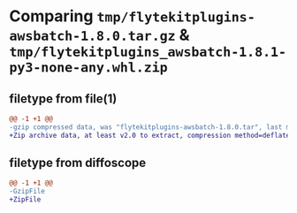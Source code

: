 # Comparing `tmp/flytekitplugins-awsbatch-1.8.0.tar.gz` & `tmp/flytekitplugins_awsbatch-1.8.1-py3-none-any.whl.zip`

## filetype from file(1)

```diff
@@ -1 +1 @@
-gzip compressed data, was "flytekitplugins-awsbatch-1.8.0.tar", last modified: Tue Jul 11 22:07:12 2023, max compression
+Zip archive data, at least v2.0 to extract, compression method=deflate
```

## filetype from diffoscope

```diff
@@ -1 +1 @@
-GzipFile
+ZipFile
```

